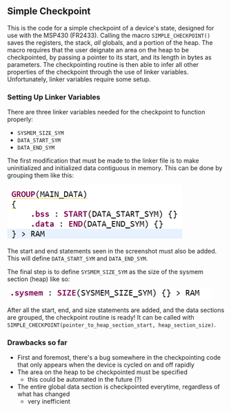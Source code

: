 ## Simple Checkpoint

This is the code for a simple checkpoint of a device's state, designed for use with the MSP430 (FR2433). Calling the macro `SIMPLE_CHECKPOINT()` saves the registers, the stack, _all_ globals, and a portion of the heap. The macro requires that the user deignate an area on the heap to be checkpointed, by passing a pointer to its start, and its length in bytes as parameters. The checkpointing routine is then able to infer all other properties of the checkpoint through the use of linker variables. Unfortunately, linker variables require some setup.

### Setting Up Linker Variables
There are three linker variables needed for the checkpoint to function properly:
- `SYSMEM_SIZE_SYM`
- `DATA_START_SYM`
- `DATA_END_SYM`

The first modification that must be made to the linker file is to make uninitialized and initialized data contiguous in memory. This can be done by grouping them like this:

![Memory group](mem_group.PNG)

The start and end statements seen in the screenshot must also be added. This will define `DATA_START_SYM` and `DATA_END_SYM`.

The final step is to define `SYSMEM_SIZE_SYM` as the size of the sysmem section (heap) like so:

![Sysmem](sysmem.PNG)

After all the start, end, and size statements are added, and the data sections are grouped, the checkpoint routine is ready! It can be called with `SIMPLE_CHECKPOINT(pointer_to_heap_section_start, heap_section_size)`.

### Drawbacks so far
- First and foremost, there's a bug somewhere in the checkpointing code that only appears when the device is cycled on and off rapidly
- The area on the heap to be checkpointed must be specified
   - this could be automated in the future (?)
- The entire global data section is checkpointed everytime, regardless of what has changed
   - very inefficient

